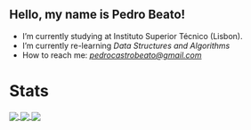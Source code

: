 ## Hello, my name is Pedro Beato!

- I’m currently studying at Instituto Superior Técnico (Lisbon).
- I’m currently re-learning *Data Structures and Algorithms*
- How to reach me: *pedrocastrobeato@gmail.com*


# Stats
<a href="https://github.com/anuraghazra/github-readme-stats">
  <img align="center" src="https://github-readme-stats.vercel.app/api?username=pedrocbeato&hide_border=true&theme=midnight-purple&show_icons=true&count_private=true" />
</a>
<a href="https://github.com/anuraghazra/convoychat">
  <img align="center" src="https://github-readme-stats.vercel.app/api/top-langs/?username=pedrocbeato&layout=compact&hide_border=true&langs_count=8&theme=midnight-purple" />
</a>

<a href="https://git.io/streak-stats">
  <img align="center" src="https://streak-stats.demolab.com?user=pedrocbeato&theme=midnight-purple&hide_border=true&date_format=j%20M%5B%20Y%5D&mode=weekly" />
</a>


<!--
**OhBeato/OhBeato** is a ✨ _special_ ✨ repository because its `README.md` (this file) appears on your GitHub profile.

Here are some ideas to get you started:

- 🔭 I’m currently working on ...
- 🌱 I’m currently learning ...
- 👯 I’m looking to collaborate on ...
- 🤔 I’m looking for help with ...
- 💬 Ask me about ...
- 📫 How to reach me: ...
- 😄 Pronouns: ...
- ⚡ Fun fact: ...
-->
